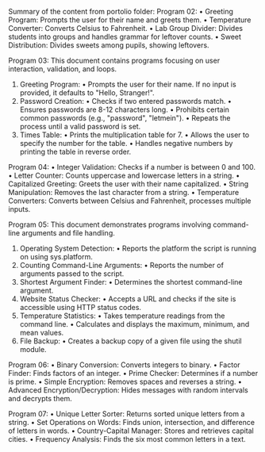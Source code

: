 Summary of the content from portolio folder:
Program 02:
•	Greeting Program: Prompts the user for their name and greets them.
•	Temperature Converter: Converts Celsius to Fahrenheit.
•	Lab Group Divider: Divides students into groups and handles grammar for leftover counts.
•	Sweet Distribution: Divides sweets among pupils, showing leftovers.

Program 03:
This document contains programs focusing on user interaction, validation, and loops.
1.	Greeting Program:
• Prompts the user for their name. If no input is provided, it defaults to "Hello, Stranger!".
2.	Password Creation:
•	Checks if two entered passwords match.
•	Ensures passwords are 8-12 characters long.
•	Prohibits certain common passwords (e.g., "password", "letmein").
•	Repeats the process until a valid password is set.
3.	Times Table:
•	Prints the multiplication table for 7.
•	Allows the user to specify the number for the table.
•	Handles negative numbers by printing the table in reverse order.

Program 04:
•	Integer Validation: Checks if a number is between 0 and 100.
•	Letter Counter: Counts uppercase and lowercase letters in a string.
•	Capitalized Greeting: Greets the user with their name capitalized.
•	String Manipulation: Removes the last character from a string.
•	Temperature Converters: Converts between Celsius and Fahrenheit, processes multiple inputs.

Program 05:
This document demonstrates programs involving command-line arguments and file handling.
1.	Operating System Detection:
•	Reports the platform the script is running on using sys.platform.
2.	Counting Command-Line Arguments:
•	Reports the number of arguments passed to the script.
3.	Shortest Argument Finder:
•	Determines the shortest command-line argument.
4.	Website Status Checker:
•	Accepts a URL and checks if the site is accessible using HTTP status codes.
5.	Temperature Statistics:
•	Takes temperature readings from the command line.
•	Calculates and displays the maximum, minimum, and mean values.
6.	File Backup:
•	Creates a backup copy of a given file using the shutil module.

Program 06:
•	Binary Conversion: Converts integers to binary.
•	Factor Finder: Finds factors of an integer.
•	Prime Checker: Determines if a number is prime.
•	Simple Encryption: Removes spaces and reverses a string.
•	Advanced Encryption/Decryption: Hides messages with random intervals and decrypts them.

Program 07:
•	Unique Letter Sorter: Returns sorted unique letters from a string.
•	Set Operations on Words: Finds union, intersection, and difference of letters in words.
•	Country-Capital Manager: Stores and retrieves capital cities.
•	Frequency Analysis: Finds the six most common letters in a text.

